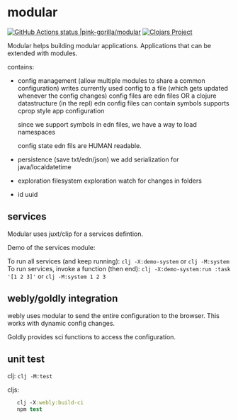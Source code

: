 # modular
[![GitHub Actions status |pink-gorilla/modular](https://github.com/pink-gorilla/modular/workflows/CI/badge.svg)](https://github.com/pink-gorilla/modular/actions?workflow=CI)
[![Clojars Project](https://img.shields.io/clojars/v/org.pinkgorilla/modular.svg)](https://clojars.org/org.pinkgorilla/modular)


Modular helps building modular applications.
Applications that can be extended with modules.

contains:

- config management (allow multiple modules to share a common configuration)
  writes currently used config to a file (which gets updated whenever the config changes)
  config files are edn files OR a clojure datastructure (in the repl)
  edn config files can contain symbols
  supports cprop style app configuration

  since we support symbols in edn files, we have a way to load namespaces

  config state edn fils are HUMAN readable.

- persistence (save txt/edn/json)
  we add serialization for java/localdatetime

- exploration
  filesystem exploration
  watch for changes in folders

- id
  uuid


## services

Modular uses juxt/clip for a services defintion.

Demo of the services module:

To run all services (and keep running): `clj -X:demo-system` or `clj -M:system`
To run services, invoke a function (then end): `clj -X:demo-system:run :task '[1 2 3]'`
or `clj -M:system 1 2 3`



## webly/goldly integration

webly uses modular to send the entire configuration to the browser. This works with dynamic config changes.

Goldly provides sci functions to access the configuration.

## unit test

clj:
`clj -M:test`

cljs:
```clj -X:webly:npm-install
   clj -X:webly:build-ci
   npm test
```


